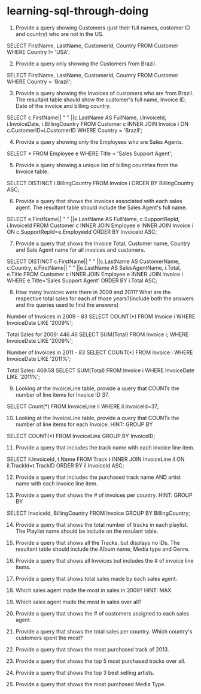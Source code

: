# learning-sql-through-doing

1. Provide a query showing Customers (just their full names, customer ID and country) who are not in the US.

  SELECT FirstName, LastName, CustomerId, Country 
  FROM Customer
  WHERE Country != 'USA';

2. Provide a query only showing the Customers from Brazil.

  SELECT FirstName, LastName, CustomerId, Country 
  FROM Customer
  WHERE Country = 'Brazil';

3. Provide a query showing the Invoices of customers who are from Brazil. The resultant table should show the customer's full name, Invoice ID, Date of the invoice and billing country.

  SELECT c.FirstName|| " " ||c.LastName AS FullName, 
  i.InvoiceId, 
  i.InvoiceDate, 
  i.BillingCountry
  FROM Customer c
  INNER JOIN Invoice i
  ON c.CustomerID=i.CustomerID
  WHERE Country = 'Brazil';

4. Provide a query showing only the Employees who are Sales Agents.

  SELECT 
  * 
  FROM Employee e
  WHERE Title = 'Sales Support Agent';

5. Provide a query showing a unique list of billing countries from the Invoice table.

  SELECT DISTINCT
  i.BillingCountry 
  FROM Invoice i
  ORDER BY BillingCountry ASC;

6. Provide a query that shows the invoices associated with each sales agent. The resultant table should include the Sales Agent's full name.

  SELECT 
  e.FirstName|| " " ||e.LastName AS FullName,
  c.SupportRepId,
  i.InvoiceId
  FROM Customer c
  INNER JOIN Employee e
  INNER JOIN Invoice i
  ON c.SupportRepId=e.EmployeeId
  ORDER BY InvoiceId ASC;

7. Provide a query that shows the Invoice Total, Customer name, Country and Sale Agent name for all invoices and customers.

  SELECT DISTINCT
  c.FirstName|| " " ||c.LastName AS CustomerName,
  c.Country,
  e.FirstName|| " " ||e.LastName AS SalesAgentName,
  i.Total,
  e.Title
  FROM Customer c
  INNER JOIN Employee e
  INNER JOIN Invoice i
  WHERE e.Title='Sales Support Agent'
  ORDER BY i.Total ASC;

8. How many Invoices were there in 2009 and 2011? What are the respective total sales for each of those years?(include both the answers and the queries used to find the answers)

Number of Invoices in 2009 - 83
  SELECT COUNT(*)
  FROM Invoice i
  WHERE InvoiceDate LIKE '2009%';

Total Sales for 2009: 446.46
  SELECT SUM(Total)
  FROM Invoice i;
  WHERE InvoiceDate LIKE '2009%';

Number of Invoices in 2011 - 83
  SELECT COUNT(*)
  FROM Invoice i
  WHERE InvoiceDate LIKE '2011%';

Total Sales: 469.58
  SELECT SUM(Total)
  FROM Invoice i
  WHERE InvoiceDate LIKE '2011%';

9. Looking at the InvoiceLine table, provide a query that COUNTs the number of line items for Invoice ID 37.
  
  SELECT Count(*) 
  FROM InvoiceLine il
  WHERE il.InvoiceId=37; 

10. Looking at the InvoiceLine table, provide a query that COUNTs the number of line items for each Invoice. HINT: GROUP BY

  SELECT COUNT(*) 
  FROM InvoiceLine
  GROUP BY InvoiceID;

11. Provide a query that includes the track name with each invoice line item.

  SELECT 
  il.InvoiceId,
  t.Name
  FROM Track t
  INNER JOIN InvoiceLine il
  ON il.TrackId=t.TrackID
  ORDER BY il.InvoiceId ASC;

12. Provide a query that includes the purchased track name AND artist name with each invoice line item.
 


13. Provide a query that shows the # of invoices per country. HINT: GROUP BY
 
  SELECT
  InvoiceId,
  BillingCountry 
  FROM Invoice
  GROUP BY BillingCountry;

14. Provide a query that shows the total number of tracks in each playlist. The Playlist name should be include on the resulant table.



15. Provide a query that shows all the Tracks, but displays no IDs. The resultant table should include the Album name, Media type and Genre.
16. Provide a query that shows all Invoices but includes the # of invoice line items.
17. Provide a query that shows total sales made by each sales agent.
18. Which sales agent made the most in sales in 2009? HINT: MAX
19. Which sales agent made the most in sales over all?
20. Provide a query that shows the # of customers assigned to each sales agent.
21. Provide a query that shows the total sales per country. Which country's customers spent the most?
22. Provide a query that shows the most purchased track of 2013.
23. Provide a query that shows the top 5 most purchased tracks over all.
24. Provide a query that shows the top 3 best selling artists.
25. Provide a query that shows the most purchased Media Type.
